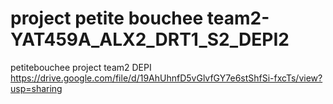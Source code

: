# project petite bouchee team2-YAT459A_ALX2_DRT1_S2_DEPI2
petitebouchee project team2 DEPI 
https://drive.google.com/file/d/19AhUhnfD5vGlvfGY7e6stShfSi-fxcTs/view?usp=sharing
